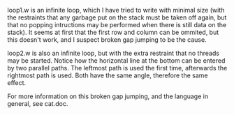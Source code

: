 loop1.w is an infinite loop, which I have tried to write with minimal size (with
the restraints that any garbage put on the stack must be taken off again, but
that no popping intructions may be performed when there is still data on the
stack).  It seems at first that the first row and column can be ommited, but
this doesn't work, and I suspect broken gap jumping to be the cause.

loop2.w is also an infinite loop, but with the extra restraint that no threads
may be started.  Notice how the horizontal line at the bottom can be entered by
two parallel paths.  The leftmost path is used the first time, afterwards the
rightmost path is used.  Both have the same angle, therefore the same effect.

For more information on this broken gap jumping, and the language in general,
see cat.doc.
